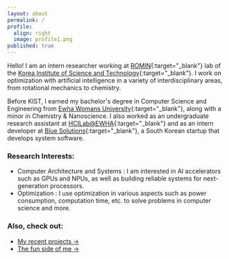 ```yaml
---
layout: about
permalink: /
profile:
  align: right
  image: profile1.png
published: true
---
```


Hello! I am an intern researcher working at [ROMIN](https://romin.re.kr/){:target="_blank"} lab of the [Korea Institute of Science and Technology](https://www.kist.re.kr/eng/index.do){:target="_blank"}. I work on optimization with artificial intelligence in a variety of interdisciplinary areas, from rotational mechanics to chemistry. 

Before KIST, I earned my bachelor's degree in Computer Science and Engineering from [Ewha Womans University](https://www.ewha.ac.kr/ewhaen/index.do){:target="_blank"}, along with a minor in Chemistry & Nanoscience. I also worked as an undergraduate research assistant at [HCILab@EWHA](https://hcil-ewha.github.io/homepage/){:target="_blank"} and as an intern developer at [Blue Solutions](http://www.bluechain.kr/main#){:target="_blank"}, a South Korean startup that develops system software.

### Research Interests:
- Computer Architecture and Systems : I am interested in AI accelerators such as GPUs and NPUs, as well as building reliable systems for next-generation processors.   
- Optimization : I use optimization in various aspects such as power consumption, computation time, etc. to solve problems in computer science and more.

   
### Also, check out:
- [My recent projects →](https://soysilver.github.io/soysilvery/projects/)
- [The fun side of me →](https://soysilver.github.io/soysilvery/blog/)
